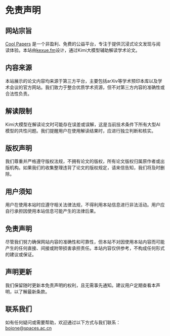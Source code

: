 # 免责声明

## 网站宗旨
[Cool Papers](https://papers.cool) 是一个非盈利、免费的公益平台，专注于提供沉浸式论文发现与阅读体验。本站由[kexue.fm](https://kexue.fm)设计，通过Kimi大模型辅助解读学术论文。

## 内容来源
本站展示的论文内容均来源于第三方平台，主要包括arXiv等学术预印本库以及学术会议的官方网站。我们致力于整合优质学术资源，但不对第三方内容的准确性或合法性负责。

## 解读限制
Kimi大模型在解读论文时可能存在误差或误解，这是当前技术条件下所有大型AI模型的共性问题。我们提醒用户在使用解读结果时，应进行独立判断和核实。

## 版权声明
我们尊重并严格遵守版权法规，不拥有论文的版权，所有论文版权归属原作者或出版机构。如果我们的收集整理违背了论文的版权规定，请来信告知，我们将及时删除。

## 用户须知
用户在使用本站时应遵守相关法律法规，不得利用本站信息进行非法活动。用户应自行承担因使用本站信息可能产生的法律后果。

## 免责声明
尽管我们努力确保网站内容的准确性和可靠性，但本站不对因使用本站内容而可能产生的任何直接、间接或附带损害承担责任。本站内容仅供参考，不构成任何形式的建议或保证。

## 声明更新
我们保留随时更新本免责声明的权利，且无需事先通知。建议用户定期查看本声明，以了解最新条款。

## 联系我们
如有任何疑问或需要帮助，欢迎通过以下方式与我们联系：bojone@spaces.ac.cn
